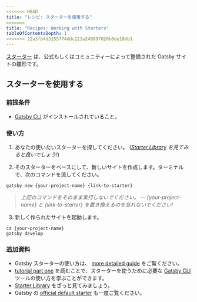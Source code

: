 ```yaml
---
<<<<<<< HEAD
title: "レシピ: スターターを使用する"
=======
title: "Recipes: Working with Starters"
tableOfContentsDepth: 1
>>>>>>> 22a3fb4d3155774ddc223a249897020b0ee18db1
---
```


[スターター](/docs/starters/) は、公式もしくはコミュニティーによって整備された Gatsby サイトの雛形です。

## スターターを使用する

### 前提条件

- [Gatsby CLI](/docs/gatsby-cli) がインストールされていること。

### 使い方

1. あなたの使いたいスターターを探してください。 (_[Starter Library](/starters/?v=2) を見てみると良いでしょう!_)

2. そのスターターをベースにして、新しいサイトを作成します。ターミナルで、次のコマンドを流してください。

```shell
gatsby new {your-project-name} {link-to-starter}
```

> _上記のコマンドをそのまま実行しないでください。 -- {your-project-name} と {link-to-starter} を置き換えるのを忘れないでください!_

3. 新しく作られたサイトを起動します。

```shell
cd {your-project-name}
gatsby develop
```

### 追加資料

- Gatsby スターターの使い方は、 [more detailed guide](/docs/starters/) をご覧ください。
- [tutorial part one](/tutorial/part-one/#using-gatsby-starters) を読むことで、スターターを使うために必要な [Gatsby CLI](/docs/gatsby-cli) ツールの使い方を学ぶことができます。
- [Starter Library](/starters/?v=2) をざっと見てみましょう。
- Gatsby の [official default starter](https://github.com/gatsbyjs/gatsby-starter-default) も一度ご覧ください。
